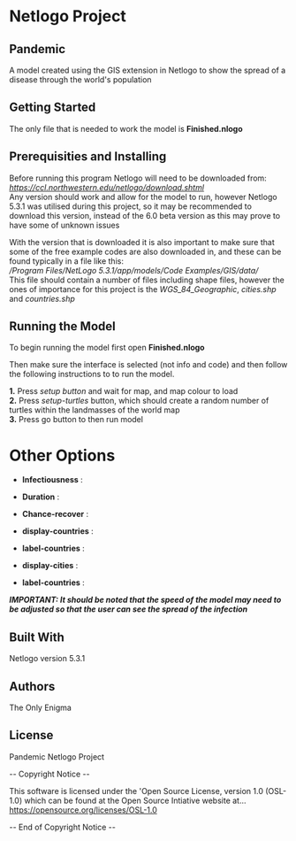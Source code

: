 # Netlogo Project 
## Pandemic

A model created using the GIS extension in Netlogo to show the spread of a disease through the world's population



## Getting Started

The only file that is needed to work the model is **Finished.nlogo**



## Prerequisities and Installing

Before running this program Netlogo will need to be downloaded from:  
_https://ccl.northwestern.edu/netlogo/download.shtml_   
Any version should work and allow for the model to run, however Netlogo 5.3.1 was utilised
during this project, so it may be recommended to download this version, instead of the 6.0
beta version as this may prove to have some of unknown issues

With the version that is downloaded it is also important to make sure that some of the free
example codes are also downloaded in, and these can be found typically in a file like this:  
_/Program Files/NetLogo 5.3.1/app/models/Code Examples/GIS/data/_  
This file should contain a number of files including shape files, however the ones of 
importance for this project is the *WGS_84_Geographic*, *cities.shp* and *countries.shp*



## Running the Model

To begin running the model first open **Finished.nlogo**  

Then make sure the interface is selected (not info and code) and then follow the following instructions to to run the model.

**1.** Press _setup button_ and wait for map, and map colour to load  
**2.** Press _setup-turtles_ button, which should create a random number of turtles within the landmasses of the world map  
**3.** Press go button to then run model

# Other Options

- **Infectiousness** :
- **Duration** :
- **Chance-recover** :

- **display-countries** :
- **label-countries** :
- **display-cities** :
- **label-countries** :

_**IMPORTANT: It should be noted that the speed of the model may need to be adjusted so that the user can see the spread of the infection**_



## Built With

Netlogo version 5.3.1



## Authors

The Only Enigma



## License

 Pandemic Netlogo Project
 
 -- Copyright Notice --

 This software is licensed under the 'Open Source License, version 1.0 (OSL-1.0)
 which can be found at the Open Source Intiative website at...  
https://opensource.org/licenses/OSL-1.0

-- End of Copyright Notice --
